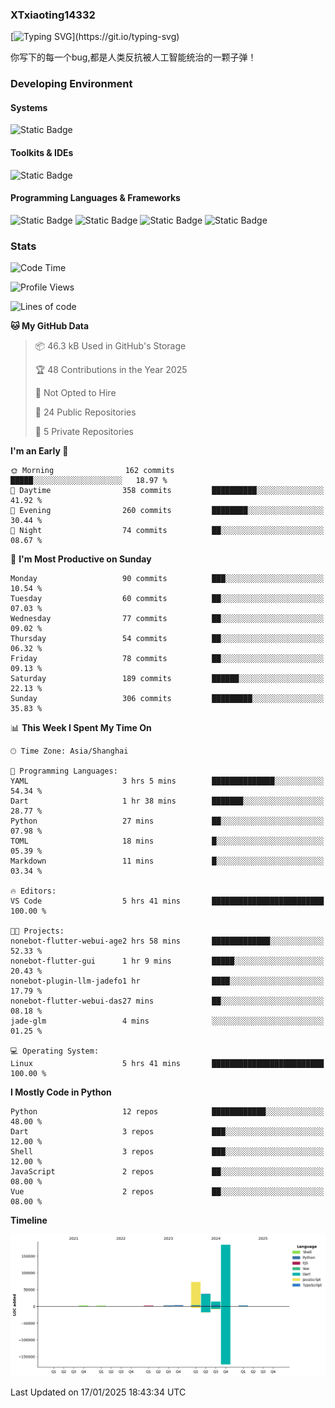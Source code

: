 ### XTxiaoting14332

[![Typing SVG](https://readme-typing-svg.herokuapp.com?font=JetBrians+Mono&pause=1000&random=false&width=435&lines=Hello+World!)](https://git.io/typing-svg)

你写下的每一个bug,都是人类反抗被人工智能统治的一颗子弹！

### Developing Environment

#### Systems

![Static Badge](https://img.shields.io/badge/Ubuntu-%20?style=flat-square&logo=ubuntu&logoColor=white&color=E34F26)

#### Toolkits & IDEs

![Static Badge](https://img.shields.io/badge/Visual%20Studio%20Code-%20?style=flat-square&logo=visualstudiocode&logoColor=white&color=blue)

#### Programming Languages & Frameworks

![Static Badge](https://img.shields.io/badge/Dart-%20?style=flat-square&logo=dart&logoColor=white&color=0175C2)
![Static Badge](https://img.shields.io/badge/Flutter-%20?style=flat-square&logo=flutter&logoColor=white&color=02569B)
![Static Badge](https://img.shields.io/badge/Python-%20?style=flat-square&logo=python&logoColor=white&color=E7A781)
![Static Badge](https://img.shields.io/badge/Bash%20Shell-%20?style=flat-square&logo=shell&logoColor=white&color=49D868)

### Stats

<!--START_SECTION:waka-->
![Code Time](http://img.shields.io/badge/Code%20Time-257%20hrs%2011%20mins-blue)

![Profile Views](http://img.shields.io/badge/Profile%20Views-0-blue)

![Lines of code](https://img.shields.io/badge/From%20Hello%20World%20I%27ve%20Written-320.1%20thousand%20lines%20of%20code-blue)

**🐱 My GitHub Data** 

> 📦 46.3 kB Used in GitHub's Storage 
 > 
> 🏆 48 Contributions in the Year 2025
 > 
> 🚫 Not Opted to Hire
 > 
> 📜 24 Public Repositories 
 > 
> 🔑 5 Private Repositories 
 > 
**I'm an Early 🐤** 

```text
🌞 Morning                162 commits         █████░░░░░░░░░░░░░░░░░░░░   18.97 % 
🌆 Daytime                358 commits         ██████████░░░░░░░░░░░░░░░   41.92 % 
🌃 Evening                260 commits         ████████░░░░░░░░░░░░░░░░░   30.44 % 
🌙 Night                  74 commits          ██░░░░░░░░░░░░░░░░░░░░░░░   08.67 % 
```
📅 **I'm Most Productive on Sunday** 

```text
Monday                   90 commits          ███░░░░░░░░░░░░░░░░░░░░░░   10.54 % 
Tuesday                  60 commits          ██░░░░░░░░░░░░░░░░░░░░░░░   07.03 % 
Wednesday                77 commits          ██░░░░░░░░░░░░░░░░░░░░░░░   09.02 % 
Thursday                 54 commits          ██░░░░░░░░░░░░░░░░░░░░░░░   06.32 % 
Friday                   78 commits          ██░░░░░░░░░░░░░░░░░░░░░░░   09.13 % 
Saturday                 189 commits         ██████░░░░░░░░░░░░░░░░░░░   22.13 % 
Sunday                   306 commits         █████████░░░░░░░░░░░░░░░░   35.83 % 
```


📊 **This Week I Spent My Time On** 

```text
🕑︎ Time Zone: Asia/Shanghai

💬 Programming Languages: 
YAML                     3 hrs 5 mins        ██████████████░░░░░░░░░░░   54.34 % 
Dart                     1 hr 38 mins        ███████░░░░░░░░░░░░░░░░░░   28.77 % 
Python                   27 mins             ██░░░░░░░░░░░░░░░░░░░░░░░   07.98 % 
TOML                     18 mins             █░░░░░░░░░░░░░░░░░░░░░░░░   05.39 % 
Markdown                 11 mins             █░░░░░░░░░░░░░░░░░░░░░░░░   03.34 % 

🔥 Editors: 
VS Code                  5 hrs 41 mins       █████████████████████████   100.00 % 

🐱‍💻 Projects: 
nonebot-flutter-webui-age2 hrs 58 mins       █████████████░░░░░░░░░░░░   52.33 % 
nonebot-flutter-gui      1 hr 9 mins         █████░░░░░░░░░░░░░░░░░░░░   20.43 % 
nonebot-plugin-llm-jadefo1 hr                ████░░░░░░░░░░░░░░░░░░░░░   17.79 % 
nonebot-flutter-webui-das27 mins             ██░░░░░░░░░░░░░░░░░░░░░░░   08.18 % 
jade-glm                 4 mins              ░░░░░░░░░░░░░░░░░░░░░░░░░   01.25 % 

💻 Operating System: 
Linux                    5 hrs 41 mins       █████████████████████████   100.00 % 
```

**I Mostly Code in Python** 

```text
Python                   12 repos            ████████████░░░░░░░░░░░░░   48.00 % 
Dart                     3 repos             ███░░░░░░░░░░░░░░░░░░░░░░   12.00 % 
Shell                    3 repos             ███░░░░░░░░░░░░░░░░░░░░░░   12.00 % 
JavaScript               2 repos             ██░░░░░░░░░░░░░░░░░░░░░░░   08.00 % 
Vue                      2 repos             ██░░░░░░░░░░░░░░░░░░░░░░░   08.00 % 
```



**Timeline**

![Lines of Code chart](https://raw.githubusercontent.com/XTxiaoting14332/XTxiaoting14332/main/assets/bar_graph.png)


 Last Updated on 17/01/2025 18:43:34 UTC
<!--END_SECTION:waka-->